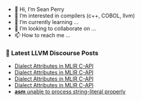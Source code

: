 - 👋 Hi, I’m Sean Perry
- 👀 I’m interested in compilers (c++, COBOL, llvm)
- 🌱 I’m currently learning ...
- 💞️ I’m looking to collaborate on ...
- 📫 How to reach me ...

<!---
s66perry/s66perry is a ✨ special ✨ repository because its `README.md` (this file) appears on your GitHub profile.
You can click the Preview link to take a look at your changes.
--->
### 📕 Latest LLVM Discourse Posts

<!-- DISCOURSE-LLVM:START -->
- [Dialect Attributes in MLIR C-API](https://discourse.llvm.org/t/dialect-attributes-in-mlir-c-api/87800#post_4)
- [Dialect Attributes in MLIR C-API](https://discourse.llvm.org/t/dialect-attributes-in-mlir-c-api/87800#post_3)
- [Dialect Attributes in MLIR C-API](https://discourse.llvm.org/t/dialect-attributes-in-mlir-c-api/87800#post_2)
- [Dialect Attributes in MLIR C-API](https://discourse.llvm.org/t/dialect-attributes-in-mlir-c-api/87800#post_1)
- [__asm__ unable to process string-literal properly](https://discourse.llvm.org/t/asm-unable-to-process-string-literal-properly/87798#post_1)
<!-- DISCOURSE-LLVM:END -->
